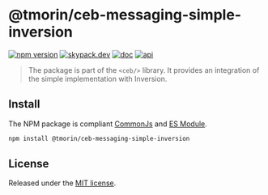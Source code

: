 # @tmorin/ceb-messaging-simple-inversion

[![npm version](https://badge.fury.io/js/%40tmorin%2Fceb-messaging-simple-inversion.svg)](https://badge.fury.io/js/%40tmorin%2Fceb-messaging-simple-inversion)
[![skypack.dev](https://img.shields.io/badge/-skypack.dev-blueviolet.svg)](https://www.skypack.dev/view/@tmorin/ceb-messaging-messaging-simple-inversion)
[![doc](https://img.shields.io/badge/-doc-informational.svg)](https://tmorin.github.io/ceb)
[![api](https://img.shields.io/badge/-api-informational.svg)](https://tmorin.github.io/ceb/api/modules/_tmorin_ceb_messaging_simple_inversion.html)

> The package is part of the `<ceb/>` library.
> It provides an integration of the simple implementation with Inversion.

## Install

The NPM package is compliant [CommonJs](https://flaviocopes.com/commonjs) and [ES Module](https://flaviocopes.com/es-modules).

```bash
npm install @tmorin/ceb-messaging-simple-inversion
```

## License

Released under the [MIT license].

[Custom Elements (v1)]: https://html.spec.whatwg.org/multipage/custom-elements.html
[MIT license]: http://opensource.org/licenses/MIT
